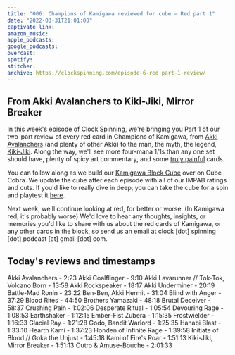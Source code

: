 ```yaml
---
title: "006: Champions of Kamigawa reviewed for cube — Red part 1"
date: "2022-03-31T21:01:00"
captivate_link: 
amazon_music: 
apple_podcasts: 
google_podcasts: 
overcast: 
spotify: 
stitcher: 
archive: https://clockspinning.com/episode-6-red-part-1-review/
---
```


## From Akki Avalanchers to Kiki-Jiki, Mirror Breaker

In this week's episode of Clock Spinning, we're bringing you Part 1 of our two-part review of every red card in Champions of Kamigawa, from [Akki Avalanchers](https://scryfall.com/card/chk/151/akki-avalanchers) (and plenty of other Akki) to the man, the myth, the legend, [Kiki-Jiki](https://scryfall.com/card/chk/175/kiki-jiki-mirror-breaker). Along the way, we'll see more four-mana 1/1s than any one set should have, plenty of spicy art commentary, and some [truly painful](https://scryfall.com/card/chk/162/crushing-pain) cards.

You can follow along as we build our [Kamigawa Block Cube](https://cubecobra.com/cube/overview/clock-spinning-chk) over on Cube Cobra. We update the cube after each episode with all of our IMPAB ratings and cuts. If you'd like to really dive in deep, you can take the cube for a spin and playtest it [here](https://cubecobra.com/cube/playtest/clock-spinning-chk).

Next week, we'll continue looking at red, for better or worse. (In Kamigawa red, it's probably worse) We'd love to hear any thoughts, insights, or memories you'd like to share with us about the red cards of Kamigawa, or any other cards in the block, so send us an email at clock [dot] spinning [dot] podcast [at] gmail [dot] com.

## Today's reviews and timestamps

Akki Avalanchers - 2:23
Akki Coalflinger - 9:10
Akki Lavarunner // Tok-Tok, Volcano Born - 13:58
Akki Rockspeaker - 18:17
Akki Underminer - 20:19
Battle-Mad Ronin - 23:22
Ben-Ben, Akki Hermit - 31:04
Blind with Anger - 37:29
Blood Rites - 44:50
Brothers Yamazaki - 48:18
Brutal Deceiver - 58:37
Crushing Pain - 1:02:06
Desperate Ritual - 1:05:54
Devouring Rage - 1:08:53
Earthshaker - 1:12:15
Ember-Fist Zubera - 1:15:35
Frostwielder - 1:16:33
Glacial Ray - 1:21:28
Godo, Bandit Warlord - 1:25:35
Hanabi Blast - 1:33:10
Hearth Kami - 1:37:23
Honden of Infinite Rage - 1:39:58
Initiate of Blood // Goka the Unjust - 1:45:18
Kami of Fire's Roar - 1:51:13
Kiki-Jiki, Mirror Breaker - 1:51:13
Outro & Amuse-Bouche - 2:01:33